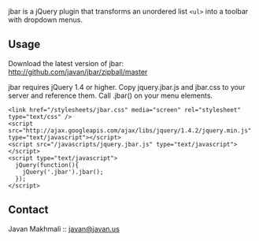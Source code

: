 jbar is a jQuery plugin that transforms an unordered list `<ul>` into a toolbar with dropdown menus.


Usage
-----

Download the latest version of jbar: http://github.com/javan/jbar/zipball/master

jbar requires jQuery 1.4 or higher.
Copy jquery.jbar.js and jbar.css to your server and reference them.
Call .jbar() on your menu elements.
  
    <link href="/stylesheets/jbar.css" media="screen" rel="stylesheet" type="text/css" />
    <script src="http://ajax.googleapis.com/ajax/libs/jquery/1.4.2/jquery.min.js" type="text/javascript"></script>
    <script src="/javascripts/jquery.jbar.js" type="text/javascript"></script>
    <script type="text/javascript">
      jQuery(function(){ 
        jQuery('.jbar').jbar();
      });
    </script>
  

Contact
-------

Javan Makhmali :: javan@javan.us